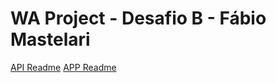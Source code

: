 # WA Project - Desafio B - Fábio Mastelari

[API Readme](backend/README.md)
[APP Readme](frontend/README.md)